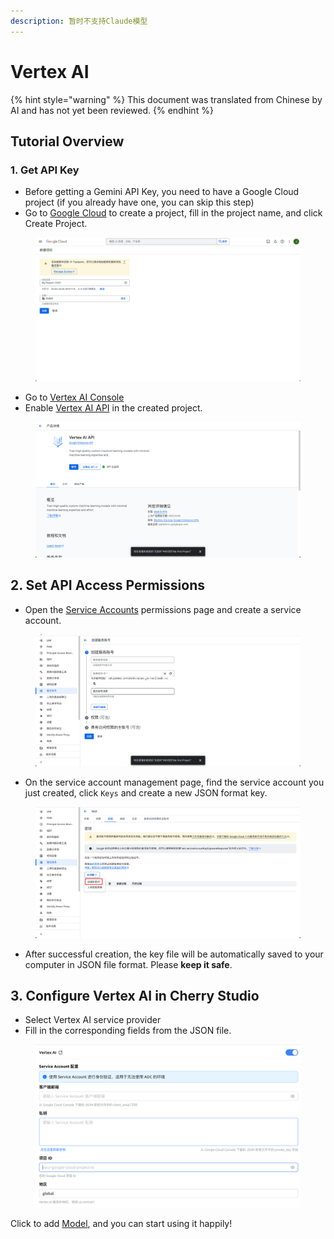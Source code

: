 ```yaml
---
description: 暂时不支持Claude模型
---
```

# Vertex AI


{% hint style="warning" %}
This document was translated from Chinese by AI and has not yet been reviewed.
{% endhint %}




## Tutorial Overview

### 1. Get API Key

* Before getting a Gemini API Key, you need to have a Google Cloud project (if you already have one, you can skip this step)
* Go to [Google Cloud](https://console.cloud.google.com/projectcreate) to create a project, fill in the project name, and click Create Project.

<figure><img src="../../.gitbook/assets/image (1) (1) (1).png" alt=""><figcaption></figcaption></figure>

* Go to [Vertex AI Console](https://console.cloud.google.com/vertex-ai)
* Enable [Vertex AI API](https://console.cloud.google.com/apis/library/aiplatform.googleapis.com?inv=1&invt=Ab0iBA) in the created project.

<figure><img src="../../.gitbook/assets/image (78).png" alt=""><figcaption></figcaption></figure>

## 2. Set API Access Permissions

* Open the [Service Accounts](https://console.cloud.google.com/iam-admin/serviceaccounts) permissions page and create a service account.

<figure><img src="../../.gitbook/assets/image (79).png" alt=""><figcaption></figcaption></figure>

* On the service account management page, find the service account you just created, click `Keys` and create a new JSON format key.

<figure><img src="../../.gitbook/assets/image (80).png" alt=""><figcaption></figcaption></figure>

* After successful creation, the key file will be automatically saved to your computer in JSON file format. Please **keep it safe**.

## 3. Configure Vertex AI in Cherry Studio

* Select Vertex AI service provider
* Fill in the corresponding fields from the JSON file.

<figure><img src="../../.gitbook/assets/image (81).png" alt=""><figcaption></figcaption></figure>

Click to add [Model](https://console.cloud.google.com/vertex-ai/model-garden), and you can start using it happily!